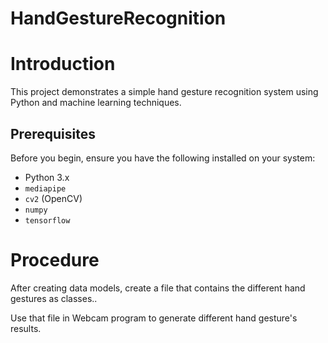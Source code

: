 # HandGestureRecognition

# Introduction
This project demonstrates a simple hand gesture recognition system using Python and machine learning techniques. 

## Prerequisites

Before you begin, ensure you have the following installed on your system:

- Python 3.x
- `mediapipe`
- `cv2` (OpenCV)
- `numpy`
- `tensorflow`

# Procedure

After creating data models, create a file that contains the different hand gestures as classes..

Use that file in Webcam program to generate different hand gesture's results.
